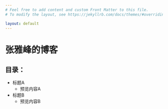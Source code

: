 ```yaml
---
# Feel free to add content and custom Front Matter to this file.
# To modify the layout, see https://jekyllrb.com/docs/themes/#overriding-theme-defaults

layout: default
---
```


# 张雅峰的博客
## 目录：
- 标题A
  - 预览内容A
- 标题B
  - 预览内容B

